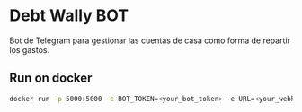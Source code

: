 # Debt Wally BOT

Bot de Telegram para gestionar las cuentas de casa como forma de repartir los gastos.

## Run on docker

``` bash
docker run -p 5000:5000 -e BOT_TOKEN=<your_bot_token> -e URL=<your_webhook_url> my-telegram-bot
```